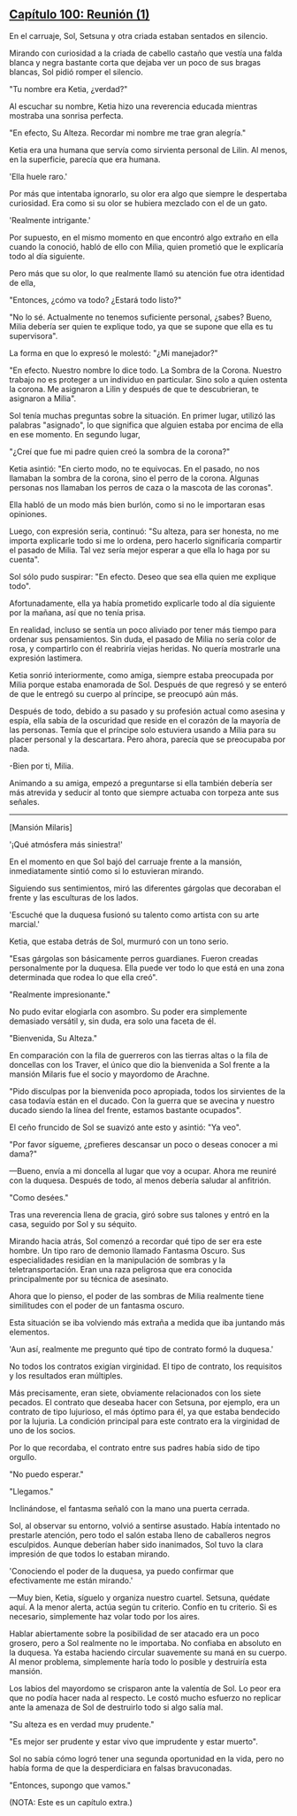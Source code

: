 
## [Capítulo 100: Reunión (1)](https://novelnext.dramanovels.io/nc/son-of-the-hero-king/chapter-100-meeting1 "Capítulo 100: Reunión (1)")


En el carruaje, Sol, Setsuna y otra criada estaban sentados en silencio. 

Mirando con curiosidad a la criada de cabello castaño que vestía una falda blanca y negra bastante corta que dejaba ver un poco de sus bragas blancas, Sol pidió romper el silencio. 

"Tu nombre era Ketia, ¿verdad?" 

Al escuchar su nombre, Ketia hizo una reverencia educada mientras mostraba una sonrisa perfecta. 

"En efecto, Su Alteza. Recordar mi nombre me trae gran alegría."

Ketia era una humana que servía como sirvienta personal de Lilin. Al menos, en la superficie, parecía que era humana. 

'Ella huele raro.' 

Por más que intentaba ignorarlo, su olor era algo que siempre le despertaba curiosidad. Era como si su olor se hubiera mezclado con el de un gato. 

'Realmente intrigante.' 

Por supuesto, en el mismo momento en que encontró algo extraño en ella cuando la conoció, habló de ello con Milia, quien prometió que le explicaría todo al día siguiente. 

Pero más que su olor, lo que realmente llamó su atención fue otra identidad de ella, 

"Entonces, ¿cómo va todo? ¿Estará todo listo?" 

"No lo sé. Actualmente no tenemos suficiente personal, ¿sabes? Bueno, Milia debería ser quien te explique todo, ya que se supone que ella es tu supervisora".

La forma en que lo expresó le molestó: "¿Mi manejador?"

"En efecto. Nuestro nombre lo dice todo. La Sombra de la Corona. Nuestro trabajo no es proteger a un individuo en particular. Sino solo a quien ostenta la corona. Me asignaron a Lilin y después de que te descubrieran, te asignaron a Milia".

Sol tenía muchas preguntas sobre la situación. En primer lugar, utilizó las palabras "asignado", lo que significa que alguien estaba por encima de ella en ese momento. En segundo lugar, 

"¿Creí que fue mi padre quien creó la sombra de la corona?" 

Ketia asintió: "En cierto modo, no te equivocas. En el pasado, no nos llamaban la sombra de la corona, sino el perro de la corona. Algunas personas nos llamaban los perros de caza o la mascota de las coronas".

Ella habló de un modo más bien burlón, como si no le importaran esas opiniones. 

Luego, con expresión seria, continuó: "Su alteza, para ser honesta, no me importa explicarle todo si me lo ordena, pero hacerlo significaría compartir el pasado de Milia. Tal vez sería mejor esperar a que ella lo haga por su cuenta".

Sol sólo pudo suspirar: "En efecto. Deseo que sea ella quien me explique todo".

Afortunadamente, ella ya había prometido explicarle todo al día siguiente por la mañana, así que no tenía prisa. 

En realidad, incluso se sentía un poco aliviado por tener más tiempo para ordenar sus pensamientos. Sin duda, el pasado de Milia no sería color de rosa, y compartirlo con él reabriría viejas heridas. No quería mostrarle una expresión lastimera. 

Ketia sonrió interiormente, como amiga, siempre estaba preocupada por Milia porque estaba enamorada de Sol. Después de que regresó y se enteró de que le entregó su cuerpo al príncipe, se preocupó aún más. 

Después de todo, debido a su pasado y su profesión actual como asesina y espía, ella sabía de la oscuridad que reside en el corazón de la mayoría de las personas. Temía que el príncipe solo estuviera usando a Milia para su placer personal y la descartara. Pero ahora, parecía que se preocupaba por nada. 

-Bien por ti, Milia.

Animando a su amiga, empezó a preguntarse si ella también debería ser más atrevida y seducir al tonto que siempre actuaba con torpeza ante sus señales. 

-----

[Mansión Milaris]

'¡Qué atmósfera más siniestra!'

En el momento en que Sol bajó del carruaje frente a la mansión, inmediatamente sintió como si lo estuvieran mirando. 

Siguiendo sus sentimientos, miró las diferentes gárgolas que decoraban el frente y las esculturas de los lados. 

'Escuché que la duquesa fusionó su talento como artista con su arte marcial.'

Ketia, que estaba detrás de Sol, murmuró con un tono serio. 

"Esas gárgolas son básicamente perros guardianes. Fueron creadas personalmente por la duquesa. Ella puede ver todo lo que está en una zona determinada que rodea lo que ella creó".

"Realmente impresionante."

No pudo evitar elogiarla con asombro. Su poder era simplemente demasiado versátil y, sin duda, era solo una faceta de él. 

"Bienvenida, Su Alteza."

En comparación con la fila de guerreros con las tierras altas o la fila de doncellas con los Traver, el único que dio la bienvenida a Sol frente a la mansión Milaris fue el socio y mayordomo de Arachne.

"Pido disculpas por la bienvenida poco apropiada, todos los sirvientes de la casa todavía están en el ducado. Con la guerra que se avecina y nuestro ducado siendo la línea del frente, estamos bastante ocupados".

El ceño fruncido de Sol se suavizó ante esto y asintió: "Ya veo".

"Por favor sígueme, ¿prefieres descansar un poco o deseas conocer a mi dama?"

—Bueno, envía a mi doncella al lugar que voy a ocupar. Ahora me reuniré con la duquesa. Después de todo, al menos debería saludar al anfitrión.

"Como desées."

Tras una reverencia llena de gracia, giró sobre sus talones y entró en la casa, seguido por Sol y su séquito.

Mirando hacia atrás, Sol comenzó a recordar qué tipo de ser era este hombre. Un tipo raro de demonio llamado Fantasma Oscuro. Sus especialidades residían en la manipulación de sombras y la teletransportación. Eran una raza peligrosa que era conocida principalmente por su técnica de asesinato.

Ahora que lo pienso, el poder de las sombras de Milia realmente tiene similitudes con el poder de un fantasma oscuro.

Esta situación se iba volviendo más extraña a medida que iba juntando más elementos. 

'Aun así, realmente me pregunto qué tipo de contrato formó la duquesa.'

No todos los contratos exigían virginidad. El tipo de contrato, los requisitos y los resultados eran múltiples.

Más precisamente, eran siete, obviamente relacionados con los siete pecados. El contrato que deseaba hacer con Setsuna, por ejemplo, era un contrato de tipo lujurioso, el más óptimo para él, ya que estaba bendecido por la lujuria. La condición principal para este contrato era la virginidad de uno de los socios.

Por lo que recordaba, el contrato entre sus padres había sido de tipo orgullo.

"No puedo esperar."

"Llegamos."

Inclinándose, el fantasma señaló con la mano una puerta cerrada.

Sol, al observar su entorno, volvió a sentirse asustado. Había intentado no prestarle atención, pero todo el salón estaba lleno de caballeros negros esculpidos. Aunque deberían haber sido inanimados, Sol tuvo la clara impresión de que todos lo estaban mirando.

'Conociendo el poder de la duquesa, ya puedo confirmar que efectivamente me están mirando.'

—Muy bien, Ketia, síguelo y organiza nuestro cuartel. Setsuna, quédate aquí. A la menor alerta, actúa según tu criterio. Confío en tu criterio. Si es necesario, simplemente haz volar todo por los aires.

Hablar abiertamente sobre la posibilidad de ser atacado era un poco grosero, pero a Sol realmente no le importaba. No confiaba en absoluto en la duquesa. Ya estaba haciendo circular suavemente su maná en su cuerpo. Al menor problema, simplemente haría todo lo posible y destruiría esta mansión.

Los labios del mayordomo se crisparon ante la valentía de Sol. Lo peor era que no podía hacer nada al respecto. Le costó mucho esfuerzo no replicar ante la amenaza de Sol de destruirlo todo si algo salía mal.

"Su alteza es en verdad muy prudente."

"Es mejor ser prudente y estar vivo que imprudente y estar muerto".

Sol no sabía cómo logró tener una segunda oportunidad en la vida, pero no había forma de que la desperdiciara en falsas bravuconadas.

"Entonces, supongo que vamos."

(NOTA: Este es un capítulo extra.)